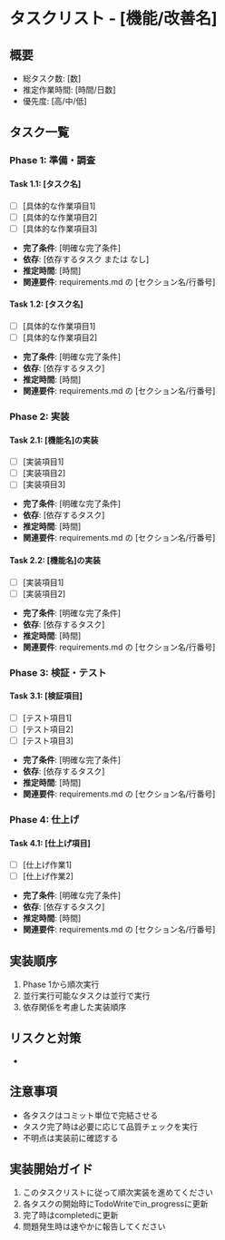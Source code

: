# タスクリスト - [機能/改善名]

## 概要

- 総タスク数: [数]
- 推定作業時間: [時間/日数]
- 優先度: [高/中/低]

## タスク一覧

### Phase 1: 準備・調査

#### Task 1.1: [タスク名]

- [ ] [具体的な作業項目1]
- [ ] [具体的な作業項目2]
- [ ] [具体的な作業項目3]
- **完了条件**: [明確な完了条件]
- **依存**: [依存するタスク または なし]
- **推定時間**: [時間]
- **関連要件**: requirements.md の [セクション名/行番号]

#### Task 1.2: [タスク名]

- [ ] [具体的な作業項目1]
- [ ] [具体的な作業項目2]
- **完了条件**: [明確な完了条件]
- **依存**: [依存するタスク]
- **推定時間**: [時間]
- **関連要件**: requirements.md の [セクション名/行番号]

### Phase 2: 実装

#### Task 2.1: [機能名]の実装

- [ ] [実装項目1]
- [ ] [実装項目2]
- [ ] [実装項目3]
- **完了条件**: [明確な完了条件]
- **依存**: [依存するタスク]
- **推定時間**: [時間]
- **関連要件**: requirements.md の [セクション名/行番号]

#### Task 2.2: [機能名]の実装

- [ ] [実装項目1]
- [ ] [実装項目2]
- **完了条件**: [明確な完了条件]
- **依存**: [依存するタスク]
- **推定時間**: [時間]
- **関連要件**: requirements.md の [セクション名/行番号]

### Phase 3: 検証・テスト

#### Task 3.1: [検証項目]

- [ ] [テスト項目1]
- [ ] [テスト項目2]
- [ ] [テスト項目3]
- **完了条件**: [明確な完了条件]
- **依存**: [依存するタスク]
- **推定時間**: [時間]
- **関連要件**: requirements.md の [セクション名/行番号]

### Phase 4: 仕上げ

#### Task 4.1: [仕上げ項目]

- [ ] [仕上げ作業1]
- [ ] [仕上げ作業2]
- **完了条件**: [明確な完了条件]
- **依存**: [依存するタスク]
- **推定時間**: [時間]
- **関連要件**: requirements.md の [セクション名/行番号]

## 実装順序

1. Phase 1から順次実行
2. 並行実行可能なタスクは並行で実行
3. 依存関係を考慮した実装順序

## リスクと対策

- [特定されたリスク]: [対策方法]

## 注意事項

- 各タスクはコミット単位で完結させる
- タスク完了時は必要に応じて品質チェックを実行
- 不明点は実装前に確認する

## 実装開始ガイド

1. このタスクリストに従って順次実装を進めてください
2. 各タスクの開始時にTodoWriteでin_progressに更新
3. 完了時はcompletedに更新
4. 問題発生時は速やかに報告してください